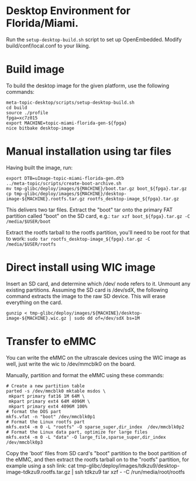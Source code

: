 # Desktop Environment for Florida/Miami.

Run the ```setup-desktop-build.sh``` script to set up OpenEmbedded.
Modify build/conf/local.conf to your liking.

# Build image

To build the desktop image for the given platform, use the following commands:

```
meta-topic-desktop/scripts/setup-desktop-build.sh
cd build
source ./profile
fpga=xc7z015
export MACHINE=topic-miami-florida-gen-${fpga}
nice bitbake desktop-image
```

# Manual installation using tar files

Having built the image, run:

```
export DTB=uImage-topic-miami-florida-gen.dtb
../meta-topic/scripts/create-boot-archive.sh
mv tmp-glibc/deploy/images/${MACHINE}/boot.tar.gz boot_${fpga}.tar.gz
cp tmp-glibc/deploy/images/${MACHINE}/desktop-image-${MACHINE}.rootfs.tar.gz rootfs_desktop-image_${fpga}.tar.gz
```

This delivers two tar files. Extract the "boot" tar onto the primary FAT
partition called "boot" on the SD card, e.g.:
```tar xzf boot_${fpga}.tar.gz -C /media/$USER/boot```

Extract the rootfs tarball to the rootfs partition, you'll need to be root for
that to work:
```sudo tar rootfs_desktop-image_${fpga}.tar.gz -C /media/$USER/rootfs```

# Direct install using WIC image

Insert an SD card, and determine which /dev/ node refers to it. Unmount any
existing partitions. Assuming the SD card is /dev/sdX, the following command
extracts the image to the raw SD device. This will erase everything on the card.

```
gunzip < tmp-glibc/deploy/images/${MACHINE}/desktop-image-${MACHINE}.wic.gz | sudo dd of=/dev/sdX bs=1M
```

# Transfer to eMMC

You can write the eMMC on the ultrascale devices using the WIC image as well,
just write the wic to /dev/mmcblk0 on the board.

Manually, partition and format the eMMC using these commands:

```
# Create a new partition table
parted -s /dev/mmcblk0 mktable msdos \
 mkpart primary fat16 1M 64M \
 mkpart primary ext4 64M 4096M \
 mkpart primary ext4 4096M 100%
# format the DOS part
mkfs.vfat -n "boot" /dev/mmcblk0p1
# Format the Linux rootfs part
mkfs.ext4 -m 0 -L "rootfs" -O sparse_super,dir_index  /dev/mmcblk0p2
# Format the Linux data part, optimize for large files
mkfs.ext4 -m 0 -L "data" -O large_file,sparse_super,dir_index /dev/mmcblk0p3
```

Copy the 'boot' files from SD card's "boot" partition to the boot partition
of the eMMC, and then extract the rootfs tarball on to the "rootfs" partition,
for example using a ssh link:
cat tmp-glibc/deploy/images/tdkzu9/desktop-image-tdkzu9.rootfs.tar.gz | ssh tdkzu9 tar xzf - -C /run/media/root/rootfs
